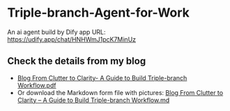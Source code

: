 # Triple-branch-Agent-for-Work
An ai agent build by Dify app
URL: https://udify.app/chat/HNHWmJ1pcK7MinUz

## Check the details from my blog

- [Blog From Clutter to Clarity- A Guide to Build Triple-branch Workflow.pdf](./Triple-branch_Workflow.pdf)
- Or download the Markdown form file with pictures: [Blog From Clutter to Clarity – A Guide to Build Triple-branch Workflow.md](./Triple-branch_Workflow.md)


